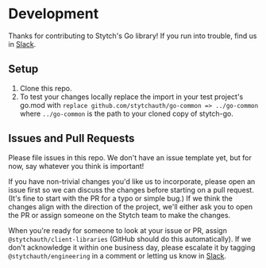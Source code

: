 # Development

Thanks for contributing to Stytch's Go library! If you run into trouble, find us in [Slack].

## Setup

1. Clone this repo.
2. To test your changes locally replace the import in your test project's go.mod with `replace github.com/stytchauth/go-common => ../go-common` where `../go-common` is the path to your cloned copy of stytch-go.

## Issues and Pull Requests

Please file issues in this repo. We don't have an issue template yet, but for now, say whatever you think is important!

If you have non-trivial changes you'd like us to incorporate, please open an issue first so we can discuss the changes before starting on a pull request. (It's fine to start with the PR for a typo or simple bug.) If we think the changes align with the direction of the project, we'll either ask you to open the PR or assign someone on the Stytch team to make the changes.

When you're ready for someone to look at your issue or PR, assign `@stytchauth/client-libraries` (GitHub should do this automatically). If we don't acknowledge it within one business day, please escalate it by tagging `@stytchauth/engineering` in a comment or letting us know in [Slack].

[Slack]: https://join.slack.com/t/stytch/shared_invite/zt-nil4wo92-jApJ9Cl32cJbEd9esKkvyg
